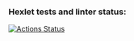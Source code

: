 ### Hexlet tests and linter status:
[![Actions Status](https://github.com/askhelenVG/java-project-61/actions/workflows/hexlet-check.yml/badge.svg)](https://github.com/askhelenVG/java-project-61/actions)